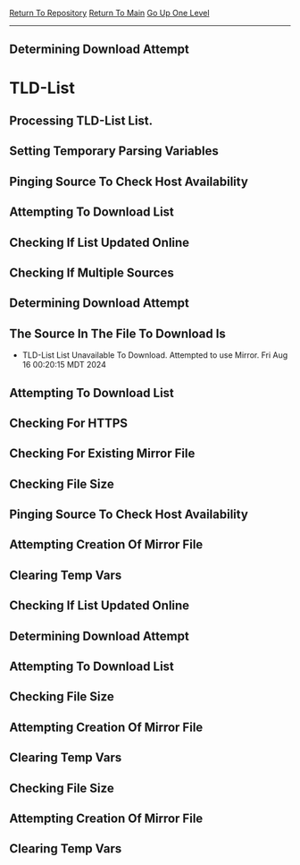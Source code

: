 [Return To Repository](https://github.com/DigitalWarrior/piholeparser/)
[Return To Main](https://github.com/DigitalWarrior/piholeparser/blob/master/RecentRunLogs/Mainlog.md)
[Go Up One Level](https://github.com/DigitalWarrior/piholeparser/blob/master/RecentRunLogs/TopLevelScripts/15-Processing-Top-Level-Domains.md)
____________________________________
## Determining Download Attempt
# TLD-List
## Processing TLD-List List.
## Setting Temporary Parsing Variables
## Pinging Source To Check Host Availability
## Attempting To Download List
## Checking If List Updated Online
## Checking If Multiple Sources
## Determining Download Attempt
## The Source In The File To Download Is
* TLD-List List Unavailable To Download. Attempted to use Mirror. Fri Aug 16 00:20:15 MDT 2024
## Attempting To Download List
## Checking For HTTPS
## Checking For Existing Mirror File
## Checking File Size
## Pinging Source To Check Host Availability
## Attempting Creation Of Mirror File
## Clearing Temp Vars
## Checking If List Updated Online
## Determining Download Attempt
## Attempting To Download List
## Checking File Size
## Attempting Creation Of Mirror File
## Clearing Temp Vars
## Checking File Size
## Attempting Creation Of Mirror File
## Clearing Temp Vars
